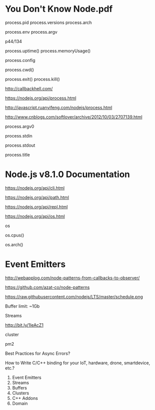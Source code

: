 # You Don't Know Node.pdf

process.pid
process.versions
process.arch


process.env
process.argv



p44/134


process.uptime()
process.memoryUsage()


process.config

process.cwd()


process.exit()
process.kill()



http://callbackhell.com/

https://nodejs.org/api/process.html


http://javascript.ruanyifeng.com/nodejs/process.html

http://www.cnblogs.com/softlover/archive/2012/10/03/2707139.html




process.argv0


process.stdin

process.stdout


process.title



# Node.js v8.1.0 Documentation


https://nodejs.org/api/cli.html

https://nodejs.org/api/path.html

https://nodejs.org/api/repl.html


https://nodejs.org/api/os.html

os

os.cpus()

os.arch()





# Event Emitters


http://webapplog.com/node-patterns-from-callbacks-to-observer/


https://github.com/azat-co/node-patterns




https://raw.githubusercontent.com/nodejs/LTS/master/schedule.png







Buffer limit: ~1Gb




Streams



http://bit.ly/1IeAcZ1







cluster


pm2




Best Practices for Async Errors?



How to Write C/C++ binding for
your IoT, hardware, drone,
smartdevice, etc.?










1. Event Emitters
2. Streams
3. Buffers
4. Clusters
5. C++ Addons
6. Domain


















